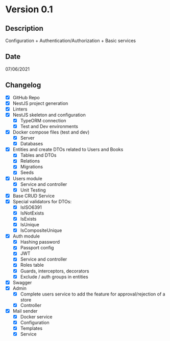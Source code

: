 # Version 0.1

## Description

Configuration + Authentication/Authorization + Basic services

## Date

07/06/2021

## Changelog

- [x] GitHub Repo
- [x] NestJS project generation
- [x] Linters
- [x] NestJS skeleton and configuration
  - [x] TypeORM connection
  - [x] Test and Dev environments
- [x] Docker compose files (test and dev)
  - [x] Server
  - [x] Databases
- [x] Entities and create DTOs related to Users and Books
  - [x] Tables and DTOs
  - [x] Relations
  - [x] Migrations
  - [x] Seeds
- [x] Users module
  - [x] Service and controller
  - [x] Unit Testing
- [x] Base CRUD Service
- [x] Special validators for DTOs:
  - [x] IsISO6391
  - [x] IsNotExists
  - [x] IsExists
  - [x] IsUnique
  - [x] IsCompositeUnique
- [x] Auth module
  - [x] Hashing password
  - [x] Passport config
  - [x] JWT
  - [x] Service and controller
  - [x] Roles table
  - [x] Guards, interceptors, decorators
  - [x] Exclude / auth groups in entities
- [x] Swagger
- [x] Admin
  - [x] Complete users service to add the feature for approval/rejection of a store
  - [x] Controller
- [x] Mail sender
  - [x] Docker service
  - [x] Configuration
  - [x] Templates
  - [x] Service
